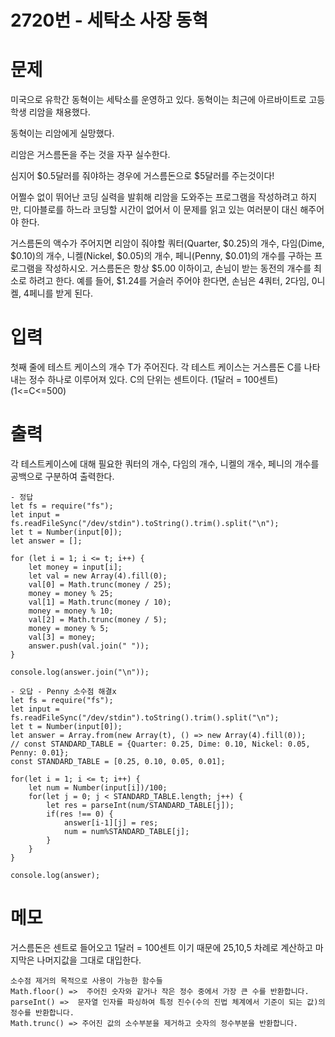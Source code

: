 # 2720번 - 세탁소 사장 동혁


# 문제
미국으로 유학간 동혁이는 세탁소를 운영하고 있다. 동혁이는 최근에 아르바이트로 고등학생 리암을 채용했다.

동혁이는 리암에게 실망했다.

리암은 거스름돈을 주는 것을 자꾸 실수한다.

심지어 $0.5달러를 줘야하는 경우에 거스름돈으로 $5달러를 주는것이다!

어쩔수 없이 뛰어난 코딩 실력을 발휘해 리암을 도와주는 프로그램을 작성하려고 하지만, 디아블로를 하느라 코딩할 시간이 없어서 이 문제를 읽고 있는 여러분이 대신 해주어야 한다.

거스름돈의 액수가 주어지면 리암이 줘야할 쿼터(Quarter, $0.25)의 개수, 다임(Dime, $0.10)의 개수, 니켈(Nickel, $0.05)의 개수, 페니(Penny, $0.01)의 개수를 구하는 프로그램을 작성하시오. 거스름돈은 항상 $5.00 이하이고, 손님이 받는 동전의 개수를 최소로 하려고 한다. 예를 들어, $1.24를 거슬러 주어야 한다면, 손님은 4쿼터, 2다임, 0니켈, 4페니를 받게 된다.

# 입력
첫째 줄에 테스트 케이스의 개수 T가 주어진다. 각 테스트 케이스는 거스름돈 C를 나타내는 정수 하나로 이루어져 있다. C의 단위는 센트이다. (1달러 = 100센트) (1<=C<=500)

# 출력
각 테스트케이스에 대해 필요한 쿼터의 개수, 다임의 개수, 니켈의 개수, 페니의 개수를 공백으로 구분하여 출력한다.
```
- 정답
let fs = require("fs");
let input = fs.readFileSync("/dev/stdin").toString().trim().split("\n");
let t = Number(input[0]);
let answer = [];

for (let i = 1; i <= t; i++) {
    let money = input[i];
    let val = new Array(4).fill(0);
    val[0] = Math.trunc(money / 25);
    money = money % 25;
    val[1] = Math.trunc(money / 10);
    money = money % 10;
    val[2] = Math.trunc(money / 5);
    money = money % 5;
    val[3] = money;
    answer.push(val.join(" "));
}

console.log(answer.join("\n"));

- 오답 - Penny 소수점 해결x
let fs = require("fs");
let input = fs.readFileSync("/dev/stdin").toString().trim().split("\n");
let t = Number(input[0]);
let answer = Array.from(new Array(t), () => new Array(4).fill(0));
// const STANDARD_TABLE = {Quarter: 0.25, Dime: 0.10, Nickel: 0.05, Penny: 0.01};
const STANDARD_TABLE = [0.25, 0.10, 0.05, 0.01];

for(let i = 1; i <= t; i++) {
    let num = Number(input[i])/100;
    for(let j = 0; j < STANDARD_TABLE.length; j++) {
        let res = parseInt(num/STANDARD_TABLE[j]);
        if(res !== 0) {
            answer[i-1][j] = res;
            num = num%STANDARD_TABLE[j];
        }
    }
}

console.log(answer);
```

# 메모
거스름돈은 센트로 들어오고 1달러 = 100센트 이기 때문에 25,10,5 차례로 계산하고 마지막은 나머지값을 그대로 대입한다.
```
소수점 제거의 목적으로 사용이 가능한 함수들
Math.floor() =>  주어진 숫자와 같거나 작은 정수 중에서 가장 큰 수를 반환합니다.
parseInt() =>  문자열 인자를 파싱하여 특정 진수(수의 진법 체계에서 기준이 되는 값)의 정수를 반환합니다.
Math.trunc() => 주어진 값의 소수부분을 제거하고 숫자의 정수부분을 반환합니다.
```
